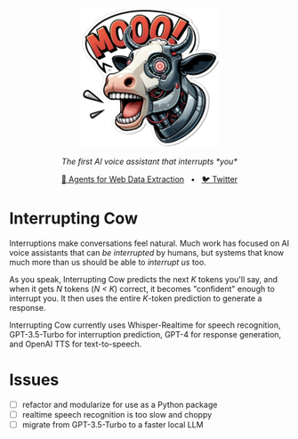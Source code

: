 <p align="center">
  <img src="https://raw.githubusercontent.com/khoomeik/interrupting-cow/main/interrupting_cow.png" height="250" alt="Interrupting Cow" />
</p>
<p align="center">
  <em>The first AI voice assistant that interrupts *you*</em>
</p>
<!-- <p align="center">
    <a href="https://pypi.org/project/llamagym/" target="_blank">
        <img alt="Python" src="https://img.shields.io/badge/python-3670A0?style=for-the-badge&logo=python&logoColor=ffdd54" />
        <img alt="Version" src="https://img.shields.io/pypi/v/llamagym?style=for-the-badge&color=3670A0">
    </a>
</p> -->
<p align="center">
<a href="https://reworkd.ai/">🔗 Agents for Web Data Extraction</a>
<span>&nbsp;&nbsp;•&nbsp;&nbsp;</span>
<a href="https://x.com/khoomeik/">🐦 Twitter</a>

# Interrupting Cow

Interruptions make conversations feel natural. Much work has focused on AI voice assistants that can *be interrupted* by humans, but systems that know much more than us should be able to *interrupt us* too.

As you speak, Interrupting Cow predicts the next *K* tokens you'll say, and when it gets *N* tokens (*N < K*) correct, it becomes "confident" enough to interrupt you. It then uses the entire *K*-token prediction to generate a response.

Interrupting Cow currently uses Whisper-Realtime for speech recognition, GPT-3.5-Turbo for interruption prediction, GPT-4 for response generation, and OpenAI TTS for text-to-speech.

# Issues
- [ ] refactor and modularize for use as a Python package
- [ ] realtime speech recognition is too slow and choppy
- [ ] migrate from GPT-3.5-Turbo to a faster local LLM